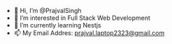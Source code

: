 - 👋 Hi, I’m @PrajvalSingh
- 👀 I’m interested in Full Stack Web Development
- 🌱 I’m currently learning Nestjs
- 📫 My Email Addres: prajval.laptop2323@gmail.com

<!---
PrajvalSingh/PrajvalSingh is a ✨ special ✨ repository because its `README.md` (this file) appears on your GitHub profile.
You can click the Preview link to take a look at your changes.
--->
